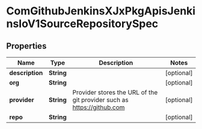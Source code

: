 
# ComGithubJenkinsXJxPkgApisJenkinsIoV1SourceRepositorySpec

## Properties
Name | Type | Description | Notes
------------ | ------------- | ------------- | -------------
**description** | **String** |  |  [optional]
**org** | **String** |  |  [optional]
**provider** | **String** | Provider stores the URL of the git provider such as https://github.com |  [optional]
**repo** | **String** |  |  [optional]



